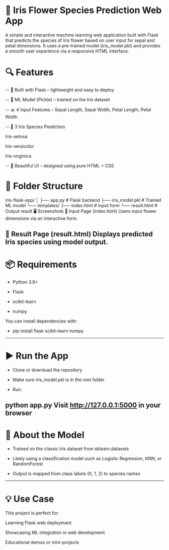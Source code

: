 # 🌸 Iris Flower Species Prediction Web App
A simple and interactive machine learning web application built with Flask that predicts the species of Iris flower based on user input for sepal and petal dimensions.
It uses a pre-trained model (iris_model.pkl) and provides a smooth user experience via a responsive HTML interface.

# 🔍 Features
-- 🚀 Built with Flask – lightweight and easy to deploy

-- 🧠 ML Model (Pickle) – trained on the Iris dataset

-- 📊 4 Input Features – Sepal Length, Sepal Width, Petal Length, Petal Width

-- 🌺 3 Iris Species Prediction

Iris-setosa

Iris-versicolor

Iris-virginica

-- 🎨 Beautiful UI – designed using pure HTML + CSS

# 📁 Folder Structure

iris-flask-app/
│
├── app.py                  # Flask backend
├── iris_model.pkl          # Trained ML model
└── templates/
    ├── index.html          # Input form
    └── result.html         # Output result
🖥️ Screenshots
🔹 Input Page (index.html)
Users input flower dimensions via an interactive form.

🔹 Result Page (result.html)
Displays predicted Iris species using model output.
---
# 📦 Requirements
- Python 3.6+

- Flask

- scikit-learn

- numpy

You can install dependencies with:
- pip install flask scikit-learn numpy
---
# ▶️ Run the App
- Clone or download the repository

- Make sure iris_model.pkl is in the root folder

- Run:

python app.py
Visit http://127.0.0.1:5000 in your browser
---
# 🧠 About the Model
- Trained on the classic Iris dataset from sklearn.datasets

- Likely using a classification model such as Logistic Regression, KNN, or RandomForest

- Output is mapped from class labels (0, 1, 2) to species names
---
# 💡 Use Case
This project is perfect for:

Learning Flask web deployment

Showcasing ML integration in web development

Educational demos or mini-projects

